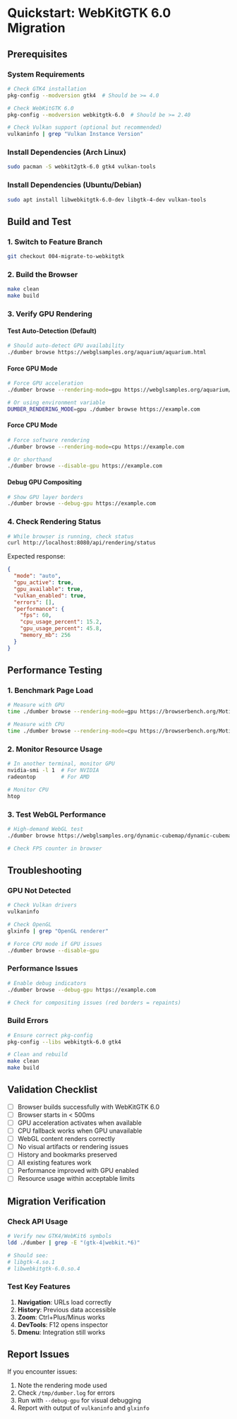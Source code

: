 # Quickstart: WebKitGTK 6.0 Migration

## Prerequisites

### System Requirements
```bash
# Check GTK4 installation
pkg-config --modversion gtk4  # Should be >= 4.0

# Check WebKitGTK 6.0
pkg-config --modversion webkitgtk-6.0  # Should be >= 2.40

# Check Vulkan support (optional but recommended)
vulkaninfo | grep "Vulkan Instance Version"
```

### Install Dependencies (Arch Linux)
```bash
sudo pacman -S webkit2gtk-6.0 gtk4 vulkan-tools
```

### Install Dependencies (Ubuntu/Debian)
```bash
sudo apt install libwebkitgtk-6.0-dev libgtk-4-dev vulkan-tools
```

## Build and Test

### 1. Switch to Feature Branch
```bash
git checkout 004-migrate-to-webkitgtk
```

### 2. Build the Browser
```bash
make clean
make build
```

### 3. Verify GPU Rendering

#### Test Auto-Detection (Default)
```bash
# Should auto-detect GPU availability
./dumber browse https://webglsamples.org/aquarium/aquarium.html
```

#### Force GPU Mode
```bash
# Force GPU acceleration
./dumber browse --rendering-mode=gpu https://webglsamples.org/aquarium/aquarium.html

# Or using environment variable
DUMBER_RENDERING_MODE=gpu ./dumber browse https://example.com
```

#### Force CPU Mode
```bash
# Force software rendering
./dumber browse --rendering-mode=cpu https://example.com

# Or shorthand
./dumber browse --disable-gpu https://example.com
```

#### Debug GPU Compositing
```bash
# Show GPU layer borders
./dumber browse --debug-gpu https://example.com
```

### 4. Check Rendering Status
```bash
# While browser is running, check status
curl http://localhost:8080/api/rendering/status
```

Expected response:
```json
{
  "mode": "auto",
  "gpu_active": true,
  "gpu_available": true,
  "vulkan_enabled": true,
  "errors": [],
  "performance": {
    "fps": 60,
    "cpu_usage_percent": 15.2,
    "gpu_usage_percent": 45.8,
    "memory_mb": 256
  }
}
```

## Performance Testing

### 1. Benchmark Page Load
```bash
# Measure with GPU
time ./dumber browse --rendering-mode=gpu https://browserbench.org/MotionMark/

# Measure with CPU
time ./dumber browse --rendering-mode=cpu https://browserbench.org/MotionMark/
```

### 2. Monitor Resource Usage
```bash
# In another terminal, monitor GPU
nvidia-smi -l 1  # For NVIDIA
radeontop        # For AMD

# Monitor CPU
htop
```

### 3. Test WebGL Performance
```bash
# High-demand WebGL test
./dumber browse https://webglsamples.org/dynamic-cubemap/dynamic-cubemap.html

# Check FPS counter in browser
```

## Troubleshooting

### GPU Not Detected
```bash
# Check Vulkan drivers
vulkaninfo

# Check OpenGL
glxinfo | grep "OpenGL renderer"

# Force CPU mode if GPU issues
./dumber browse --disable-gpu
```

### Performance Issues
```bash
# Enable debug indicators
./dumber browse --debug-gpu https://example.com

# Check for compositing issues (red borders = repaints)
```

### Build Errors
```bash
# Ensure correct pkg-config
pkg-config --libs webkitgtk-6.0 gtk4

# Clean and rebuild
make clean
make build
```

## Validation Checklist

- [ ] Browser builds successfully with WebKitGTK 6.0
- [ ] Browser starts in < 500ms
- [ ] GPU acceleration activates when available
- [ ] CPU fallback works when GPU unavailable
- [ ] WebGL content renders correctly
- [ ] No visual artifacts or rendering issues
- [ ] History and bookmarks preserved
- [ ] All existing features work
- [ ] Performance improved with GPU enabled
- [ ] Resource usage within acceptable limits

## Migration Verification

### Check API Usage
```bash
# Verify new GTK4/WebKit6 symbols
ldd ./dumber | grep -E "(gtk-4|webkit.*6)"

# Should see:
# libgtk-4.so.1
# libwebkitgtk-6.0.so.4
```

### Test Key Features
1. **Navigation**: URLs load correctly
2. **History**: Previous data accessible
3. **Zoom**: Ctrl+Plus/Minus works
4. **DevTools**: F12 opens inspector
5. **Dmenu**: Integration still works

## Report Issues

If you encounter issues:
1. Note the rendering mode used
2. Check `/tmp/dumber.log` for errors
3. Run with `--debug-gpu` for visual debugging
4. Report with output of `vulkaninfo` and `glxinfo`